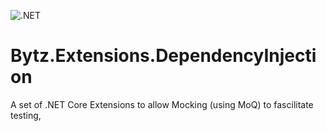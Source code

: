 ![.NET](https://github.com/Scuba-Blue/Bitz.Extensions.DependencyInjection/workflows/.NET/badge.svg)

# Bytz.Extensions.DependencyInjection

A set of .NET Core Extensions to allow Mocking (using MoQ) to fascilitate testing,
